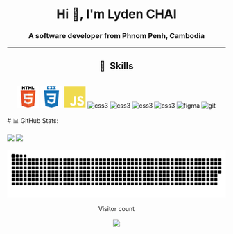    <h1 align="center">Hi 👋, I'm Lyden CHAI</h1>
    <h3 align="center">A software developer from Phnom Penh, Cambodia</h3>
    <hr />
    <h2 align="center">🚀 &nbsp;Skills</h2>
    <div align="center">
      <br />
      <div align="center">
        <img
          src="https://raw.githubusercontent.com/devicons/devicon/master/icons/html5/html5-original-wordmark.svg"
          alt="html5"
          width="50"
          height="50"
        />
        <img
          src="https://raw.githubusercontent.com/devicons/devicon/1119b9f84c0290e0f0b38982099a2bd027a48bf1/icons/css3/css3-plain-wordmark.svg"
          alt="css3"
          width="50"
          height="50"
        />
        <img
          src="https://raw.githubusercontent.com/devicons/devicon/1119b9f84c0290e0f0b38982099a2bd027a48bf1/icons/javascript/javascript-plain.svg"
          alt="css3"
          width="50"
          height="50"
        />
        <img
          src="https://www.svgrepo.com/show/374144/typescript.svg"
          alt="css3"
          width="50"
          height="50"
        />
        <img
          src="https://upload.wikimedia.org/wikipedia/commons/thumb/c/cf/Angular_full_color_logo.svg/2048px-Angular_full_color_logo.svg.png"
          alt="css3"
          width="50"
          height="50"
        />
        <img
          src="https://upload.wikimedia.org/wikipedia/commons/thumb/9/95/Vue.js_Logo_2.svg/2367px-Vue.js_Logo_2.svg.png"
          alt="css3"
          width="50"
          height="50"
        />
            <img
          src="https://upload.wikimedia.org/wikipedia/commons/thumb/a/ae/Nuxt_logo.svg/2560px-Nuxt_logo.svg.png"
          alt="css3"
          width="50"
          height="50"
        />
        <img
          src="https://www.vectorlogo.zone/logos/figma/figma-icon.svg"
          alt="figma"
          width="50"
          height="50"
        />
        <img
          src="https://www.vectorlogo.zone/logos/git-scm/git-scm-icon.svg"
          alt="git"
          width="50"
          height="50"
        />
      </div>
    </div>
    <br />
    # 📊 GitHub Stats:
    <br />
    <br />
    <div>
    <img src="https://github-readme-stats.vercel.app/api?username=lydenchai&theme=tokyonight&hide_border=false&include_all_commits=true&count_private=true" />
    <img src="https://github-readme-stats.vercel.app/api/top-langs/?username=lydenchai&theme=tokyonight&hide_border=false&include_all_commits=true&count_private=true&layout=compact" />
    </div>
    <br />
    <a href=#><img src="contributions.svg"></a>
    <p align="center"> 
  Visitor count<br><br>
  <img src="https://profile-counter.glitch.me/sreypheasin/count.svg" />
</p>
<!-- <div align="center">
      <img width="50%" alt="image not found!" src="https://i.pinimg.com/originals/5f/93/49/5f934966a1d20bae1909c9ef2278bd4c.gif" />
    </div>  -->
